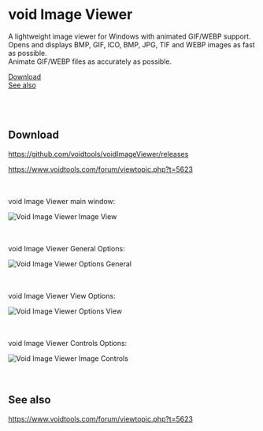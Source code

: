 # void Image Viewer
A lightweight image viewer for Windows with animated GIF/WEBP support.  
Opens and displays BMP, GIF, ICO, BMP, JPG, TIF and WEBP images as fast as possible.  
Animate GIF/WEBP files as accurately as possible.  

[Download](#download)<br/>
[See also](#See-also)<br/>
<br/><br/><br/>



Download
--------
https://github.com/voidtools/voidImageViewer/releases

https://www.voidtools.com/forum/viewtopic.php?t=5623
<br/><br/><br/>


void Image Viewer main window:

![Void Image Viewer Image View](https://www.voidtools.com/voidImageViewer.Image.View10.gif)
<br/><br/><br/>



void Image Viewer General Options:

![Void Image Viewer Options General](https://www.voidtools.com/voidImageViewer.Options.General10.png)
<br/><br/><br/>



void Image Viewer View Options:

![Void Image Viewer Options View](https://www.voidtools.com/voidImageViewer.Options.View10.png)
<br/><br/><br/>



void Image Viewer Controls Options:

![Void Image Viewer Image Controls](https://www.voidtools.com/voidImageViewer.Options.Controls10.png)
<br/><br/><br/>



See also
--------
https://www.voidtools.com/forum/viewtopic.php?t=5623
